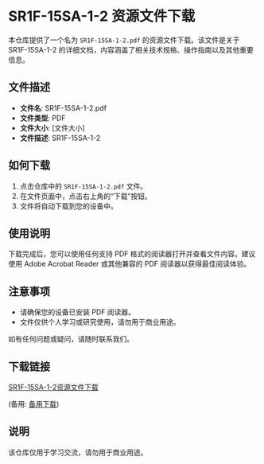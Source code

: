 # SR1F-15SA-1-2 资源文件下载

本仓库提供了一个名为 `SR1F-15SA-1-2.pdf` 的资源文件下载。该文件是关于 SR1F-15SA-1-2 的详细文档，内容涵盖了相关技术规格、操作指南以及其他重要信息。

## 文件描述

- **文件名**: SR1F-15SA-1-2.pdf
- **文件类型**: PDF
- **文件大小**: [文件大小]
- **文件描述**: SR1F-15SA-1-2

## 如何下载

1. 点击仓库中的 `SR1F-15SA-1-2.pdf` 文件。
2. 在文件页面中，点击右上角的“下载”按钮。
3. 文件将自动下载到您的设备中。

## 使用说明

下载完成后，您可以使用任何支持 PDF 格式的阅读器打开并查看文件内容。建议使用 Adobe Acrobat Reader 或其他兼容的 PDF 阅读器以获得最佳阅读体验。

## 注意事项

- 请确保您的设备已安装 PDF 阅读器。
- 文件仅供个人学习或研究使用，请勿用于商业用途。

如有任何问题或疑问，请随时联系我们。

## 下载链接
[SR1F-15SA-1-2资源文件下载](https://pan.quark.cn/s/35b49e49f4dd) 

(备用: [备用下载](https://pan.baidu.com/s/1ION0GA65g2jLrZsil5RcFQ?pwd=1234))

## 说明

该仓库仅用于学习交流，请勿用于商业用途。
